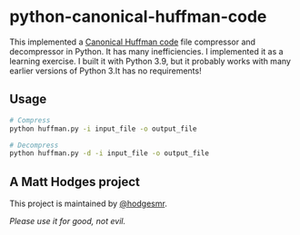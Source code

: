 # python-canonical-huffman-code

This implemented a [Canonical Huffman code](https://en.wikipedia.org/wiki/Canonical_Huffman_code) file compressor and decompressor in Python. It has many inefficiencies. I implemented it as a learning exercise. I built it with Python 3.9, but it probably works with many earlier versions of Python 3.It has no requirements!

## Usage

```sh
# Compress
python huffman.py -i input_file -o output_file
```

```sh
# Decompress
python huffman.py -d -i input_file -o output_file
```

## A Matt Hodges project

This project is maintained by [@hodgesmr](http://twitter.com/hodgesmr).

_Please use it for good, not evil._